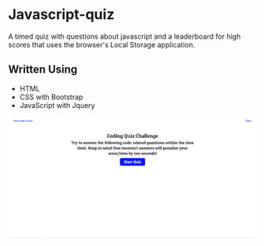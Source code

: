 # Javascript-quiz
A timed quiz with questions about javascript and a leaderboard for high scores that uses the browser's Local Storage application. 

## Written Using
* HTML
* CSS
  with Bootstrap
* JavaScript
  with Jquery


![Screenshot of the Coding Quiz](https://github.com/marcusikegami/Javascript-quiz/blob/main/assets/images/coding_quiz.PNG?raw=true)
